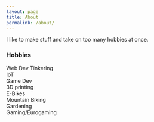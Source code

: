 ```yaml
---
layout: page
title: About
permalink: /about/
---
```


I like to make stuff and take on too many hobbies at once.

### Hobbies

Web Dev Tinkering  
IoT  
Game Dev  
3D printing  
E-Bikes  
Mountain Biking  
Gardening  
Gaming/Eurogaming  